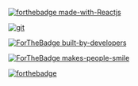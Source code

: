 [![forthebadge made-with-Reactjs](http://ForTheBadge.com/images/badges/made-with-reactjs.svg)](https://reactjs.org/)

[![git](https://img.shields.io/badge/--F05032?logo=git&logoColor=ffffff)](http://git-scm.com/)

[![ForTheBadge built-by-developers](http://ForTheBadge.com/images/badges/built-by-developers.svg)](https://GitHub.com/Naereen/)

[![ForTheBadge makes-people-smile](http://ForTheBadge.com/images/badges/makes-people-smile.svg)](http://ForTheBadge.com)

[![forthebadge](https://forthebadge.com/images/badges/designed-in-figma.svg)](https://forthebadge.com)
